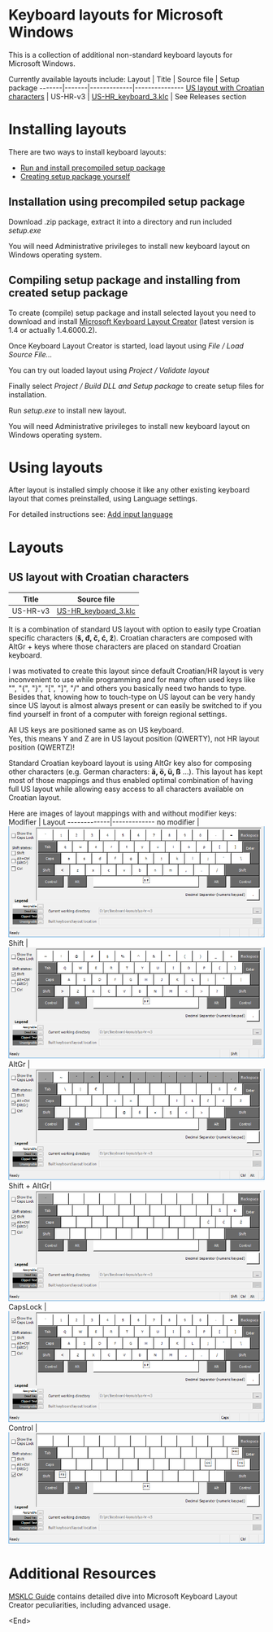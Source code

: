 # Keyboard layouts for Microsoft Windows

This is a collection of additional non-standard keyboard layouts for Microsoft Windows.

Currently available layouts include:
Layout | Title | Source file | Setup package
-------|-------|-------------|---------------
[US layout with Croatian characters](#us-layout-with-croatian-characters) | US-HR-v3 | [US-HR_keyboard_3.klc](us-hr-v3/US-HR_keyboard_3.klc) | See Releases section



# Installing layouts
There are two ways to install keyboard layouts:
- [Run and install precompiled setup package](#installation-using-precompiled-setup-package)
- [Creating setup package yourself](#Compiling-setup-package-and-installing-from-created-setup-package)

## Installation using precompiled setup package
Download <layout>.zip package, extract it into a directory and run included _setup.exe_

You will need Administrative privileges to install new keyboard layout on Windows operating system.

## Compiling setup package and installing from created setup package
To create (compile) setup package and install selected layout you need to download and install [Microsoft Keyboard Layout Creator](https://www.microsoft.com/en-us/download/details.aspx?id=102134) (latest version is 1.4 or actually 1.4.6000.2).

Once Keyboard Layout Creator is started, load layout using _File / Load Source File..._

You can try out loaded layout using _Project / Validate layout_

Finally select _Project / Build DLL and Setup package_ to create setup files for installation.

Run _setup.exe_ to install new layout.

You will need Administrative privileges to install new keyboard layout on Windows operating system.

# Using layouts
After layout is installed simply choose it like any other existing keyboard layout that comes preinstalled, using Language settings.

For detailed instructions see: [Add input language](https://duckduckgo.com/?t=ffab&q=add+input+language+windows+10+site%3Amicrosoft.com&ia=web)

# Layouts

## US layout with Croatian characters
Title | Source file
------|------------
US-HR-v3 | [US-HR_keyboard_3.klc](us-hr-v3/US-HR_keyboard_3.klc)

It is a combination of standard US layout with option to easily type Croatian specific characters (**&#353;, &#273;, &#269;, &#263;, &#382;**).
Croatian characters are composed with AltGr + keys where those characters are placed on standard Croatian keyboard.

I was motivated to create this layout since default Croatian/HR layout is very inconvenient to use while programming and for many often used keys like "\", "{", "}", "[", "]", "/" and others you basically need two hands to type.<br>
Besides that, knowing how to touch-type on US layout can be very handy since US layout is almost always present or can easily be switched to if you find yourself in front of a computer with foreign regional settings.

All US keys are positioned same as on US keyboard.<br>
Yes, this means Y and Z are in US layout position (QWERTY), not HR layout position (QWERTZ)!

Standard Croatian keyboard layout is using AltGr key also for composing other characters (e.g. German characters: **&#0228;, &#0246;, &#0252;, &#0223;** ...). This layout has kept most of those mappings and thus enabled optimal combination of having full US layout while allowing easy access to all characters available on Croatian layout.

Here are images of layout mappings with and without modifier keys:
Modifier     | Layout
-------------|-------------
no modifier  |![US-HR](us-hr-v3/images/Layout_US-HR.png)
Shift        |![US-HR Shift](us-hr-v3/images/Layout_US-HR_Shft.png)
AltGr        |![US-HR AltGr](us-hr-v3/images/Layout_US-HR_AltGr.png)
Shift + AltGr|![US-HR Shift + AltGr](us-hr-v3/images/Layout_US-HR_ShftAltGr.png)
CapsLock     |![US-HR CapsLock](us-hr-v3/images/Layout_US-HR_Caps.png)
Control      |![US-HR Ctrl](us-hr-v3/images/Layout_US-HR_Ctrl.png)

# Additional Resources
[MSKLC Guide](https://msklc-guide.github.io/) contains detailed dive into Microsoft Keyboard Layout Creator peculiarities, including advanced usage.

\<End\>
